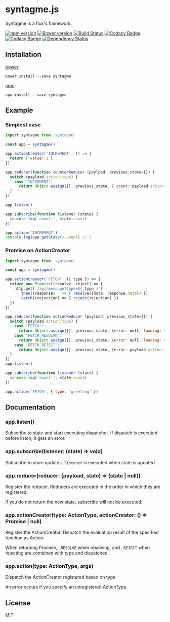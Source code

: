 # syntagme.js

Syntagme is a flux's flamework.

[![npm version](https://badge.fury.io/js/syntagme.svg)](http://badge.fury.io/js/syntagme)
[![Bower version](https://badge.fury.io/bo/syntagme.svg)](http://badge.fury.io/bo/syntagme)
[![Build Status](https://travis-ci.org/rymizuki/syntagmejs.svg?branch=master)](https://travis-ci.org/rymizuki/syntagmejs)
[![Codacy Badge](https://api.codacy.com/project/badge/grade/906eea6b21ab40359f7d325e30a495bf)](https://www.codacy.com/app/ry-mizuki/syntagmejs)
[![Codacy Badge](https://api.codacy.com/project/badge/coverage/906eea6b21ab40359f7d325e30a495bf)](https://www.codacy.com/app/ry-mizuki/syntagmejs)
[![Dependency Status](https://gemnasium.com/rymizuki/syntagmejs.svg)](https://gemnasium.com/rymizuki/syntagmejs)

## Installation

[bower](http://bower.io/):
```
bower install --save syntagme
```

[npm](https://www.npmjs.com/):
```
npm install --save syntagme
```

## Example

### Simplest case

```javascript
import syntagme from 'syntagme'

const app = syntagme()

app.actionCreator('INCREMENT', () => {
  return { value: 1 }
})

app.reducer(function counterReducer (payload, previous_state={}) {
  switch (payload.action.type) {
    case 'INCREMENT':
      return Object.assign({}, previous_state, { count: payload.action.value + 1 })
  }
})

app.listen()

app.subscribe(function listener (state) {
  console.log('count:', state.count)
})

app.action('INCREMENT')
console.log(app.getState().count) // 2
```

### Promise on ActionCreator

```javascript
import syntagme from 'syntagme'

const app = syntagme()

app.actionCreator('FETCH', ({ type }) => {
  return new Promise((resolve, reject) => {
    http.get(`/api/message?type=${ type }`)
      .then((response)   => { resolve({data: response.data}) })
      .catch((rejection) => { reject(rejection) })
  })
})

app.reducer(function actionReducer (payload, previous_state={}) {
  switch (payload.action.type) {
    case 'FETCH':
      return Object.assign({}, previous_state, {error: null, loading: true})
    case 'FETCH_RESOLVE':
      return Object.assign({}, previous_state, {error: null, loading: false, payload.action.data})
    case 'FETCH_REJECT':
      return Object.assign({}, previous_state, {error: payload.action.rejection, loading: false, data: null})
  }
})
app.listen()

app.subscribe(function listener (state) {
  console.log('count:', state.count)
})

app.action('FETCH', { type: 'greeting' })
```

## Documentation

### app.listen()

Subscribe to state and start executing dispatcher.
If dispatch is executed before listen, it gets an error.

### app.subscribe(listener: (state) => void)

Subscribe to store updates.
`listener` is executed when state is updated.

### app.reducer(reducer: (payload, state) => (state | null))

Register the reducer.
Reducers are executed in the order in which they are registered.

If you do not return the new state, subscribe will not be executed.

### app.actionCreator(type: ActionType, actionCreator: () => Promise | null)

Register the ActionCreator.
Dispatch the evaluation result of the specified function as Action.

When returning Promise, `_RESOLVE` when resolving, and `_REJECT` when rejecting are combined with type and dispatched.

### app.action(type: ActionType, args)

Dispatch the ActionCreator registered based on type.

An error occurs if you specify an unregistered ActionType.

## License

MIT
